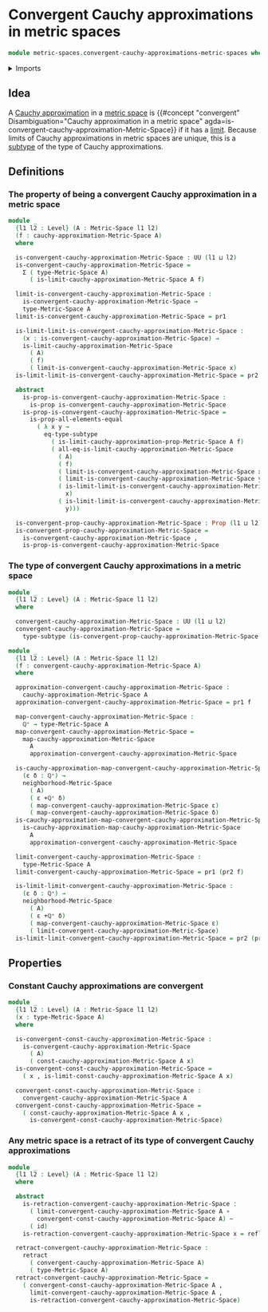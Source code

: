 # Convergent Cauchy approximations in metric spaces

```agda
module metric-spaces.convergent-cauchy-approximations-metric-spaces where
```

<details><summary>Imports</summary>

```agda
open import elementary-number-theory.positive-rational-numbers

open import foundation.dependent-pair-types
open import foundation.function-types
open import foundation.homotopies
open import foundation.identity-types
open import foundation.propositions
open import foundation.retracts-of-types
open import foundation.subtypes
open import foundation.transport-along-identifications
open import foundation.universe-levels

open import metric-spaces.cauchy-approximations-metric-spaces
open import metric-spaces.limits-of-cauchy-approximations-metric-spaces
open import metric-spaces.metric-spaces
```

</details>

## Idea

A [Cauchy approximation](metric-spaces.cauchy-approximations-metric-spaces.md)
in a [metric space](metric-spaces.metric-spaces.md) is
{{#concept "convergent" Disambiguation="Cauchy approximation in a metric space" agda=is-convergent-cauchy-approximation-Metric-Space}}
if it has a
[limit](metric-spaces.limits-of-cauchy-approximations-metric-spaces.md). Because
limits of Cauchy approximations in metric spaces are unique, this is a
[subtype](foundation.subtypes.md) of the type of Cauchy approximations.

## Definitions

### The property of being a convergent Cauchy approximation in a metric space

```agda
module _
  {l1 l2 : Level} (A : Metric-Space l1 l2)
  (f : cauchy-approximation-Metric-Space A)
  where

  is-convergent-cauchy-approximation-Metric-Space : UU (l1 ⊔ l2)
  is-convergent-cauchy-approximation-Metric-Space =
    Σ ( type-Metric-Space A)
      ( is-limit-cauchy-approximation-Metric-Space A f)

  limit-is-convergent-cauchy-approximation-Metric-Space :
    is-convergent-cauchy-approximation-Metric-Space →
    type-Metric-Space A
  limit-is-convergent-cauchy-approximation-Metric-Space = pr1

  is-limit-limit-is-convergent-cauchy-approximation-Metric-Space :
    (x : is-convergent-cauchy-approximation-Metric-Space) →
    is-limit-cauchy-approximation-Metric-Space
      ( A)
      ( f)
      ( limit-is-convergent-cauchy-approximation-Metric-Space x)
  is-limit-limit-is-convergent-cauchy-approximation-Metric-Space = pr2

  abstract
    is-prop-is-convergent-cauchy-approximation-Metric-Space :
      is-prop is-convergent-cauchy-approximation-Metric-Space
    is-prop-is-convergent-cauchy-approximation-Metric-Space =
      is-prop-all-elements-equal
        ( λ x y →
          eq-type-subtype
            ( is-limit-cauchy-approximation-prop-Metric-Space A f)
            ( all-eq-is-limit-cauchy-approximation-Metric-Space
              ( A)
              ( f)
              ( limit-is-convergent-cauchy-approximation-Metric-Space x)
              ( limit-is-convergent-cauchy-approximation-Metric-Space y)
              ( is-limit-limit-is-convergent-cauchy-approximation-Metric-Space
                x)
              ( is-limit-limit-is-convergent-cauchy-approximation-Metric-Space
                y)))

  is-convergent-prop-cauchy-approximation-Metric-Space : Prop (l1 ⊔ l2)
  is-convergent-prop-cauchy-approximation-Metric-Space =
    is-convergent-cauchy-approximation-Metric-Space ,
    is-prop-is-convergent-cauchy-approximation-Metric-Space
```

### The type of convergent Cauchy approximations in a metric space

```agda
module _
  {l1 l2 : Level} (A : Metric-Space l1 l2)
  where

  convergent-cauchy-approximation-Metric-Space : UU (l1 ⊔ l2)
  convergent-cauchy-approximation-Metric-Space =
    type-subtype (is-convergent-prop-cauchy-approximation-Metric-Space A)
```

```agda
module _
  {l1 l2 : Level} (A : Metric-Space l1 l2)
  (f : convergent-cauchy-approximation-Metric-Space A)
  where

  approximation-convergent-cauchy-approximation-Metric-Space :
    cauchy-approximation-Metric-Space A
  approximation-convergent-cauchy-approximation-Metric-Space = pr1 f

  map-convergent-cauchy-approximation-Metric-Space :
    ℚ⁺ → type-Metric-Space A
  map-convergent-cauchy-approximation-Metric-Space =
    map-cauchy-approximation-Metric-Space
      A
      approximation-convergent-cauchy-approximation-Metric-Space

  is-cauchy-approximation-map-convergent-cauchy-approximation-Metric-Space :
    (ε δ : ℚ⁺) →
    neighborhood-Metric-Space
      ( A)
      ( ε +ℚ⁺ δ)
      ( map-convergent-cauchy-approximation-Metric-Space ε)
      ( map-convergent-cauchy-approximation-Metric-Space δ)
  is-cauchy-approximation-map-convergent-cauchy-approximation-Metric-Space =
    is-cauchy-approximation-map-cauchy-approximation-Metric-Space
      A
      approximation-convergent-cauchy-approximation-Metric-Space

  limit-convergent-cauchy-approximation-Metric-Space :
    type-Metric-Space A
  limit-convergent-cauchy-approximation-Metric-Space = pr1 (pr2 f)

  is-limit-limit-convergent-cauchy-approximation-Metric-Space :
    (ε δ : ℚ⁺) →
    neighborhood-Metric-Space
      ( A)
      ( ε +ℚ⁺ δ)
      ( map-convergent-cauchy-approximation-Metric-Space ε)
      ( limit-convergent-cauchy-approximation-Metric-Space)
  is-limit-limit-convergent-cauchy-approximation-Metric-Space = pr2 (pr2 f)
```

## Properties

### Constant Cauchy approximations are convergent

```agda
module _
  {l1 l2 : Level} (A : Metric-Space l1 l2)
  (x : type-Metric-Space A)
  where

  is-convergent-const-cauchy-approximation-Metric-Space :
    is-convergent-cauchy-approximation-Metric-Space
      ( A)
      ( const-cauchy-approximation-Metric-Space A x)
  is-convergent-const-cauchy-approximation-Metric-Space =
    ( x , is-limit-const-cauchy-approximation-Metric-Space A x)

  convergent-const-cauchy-approximation-Metric-Space :
    convergent-cauchy-approximation-Metric-Space A
  convergent-const-cauchy-approximation-Metric-Space =
    ( const-cauchy-approximation-Metric-Space A x ,
      is-convergent-const-cauchy-approximation-Metric-Space)
```

### Any metric space is a retract of its type of convergent Cauchy approximations

```agda
module _
  {l1 l2 : Level} (A : Metric-Space l1 l2)
  where

  abstract
    is-retraction-convergent-cauchy-approximation-Metric-Space :
      ( limit-convergent-cauchy-approximation-Metric-Space A ∘
        convergent-const-cauchy-approximation-Metric-Space A) ~
      ( id)
    is-retraction-convergent-cauchy-approximation-Metric-Space x = refl

  retract-convergent-cauchy-approximation-Metric-Space :
    retract
      ( convergent-cauchy-approximation-Metric-Space A)
      ( type-Metric-Space A)
  retract-convergent-cauchy-approximation-Metric-Space =
    ( convergent-const-cauchy-approximation-Metric-Space A ,
      limit-convergent-cauchy-approximation-Metric-Space A ,
      is-retraction-convergent-cauchy-approximation-Metric-Space)
```

